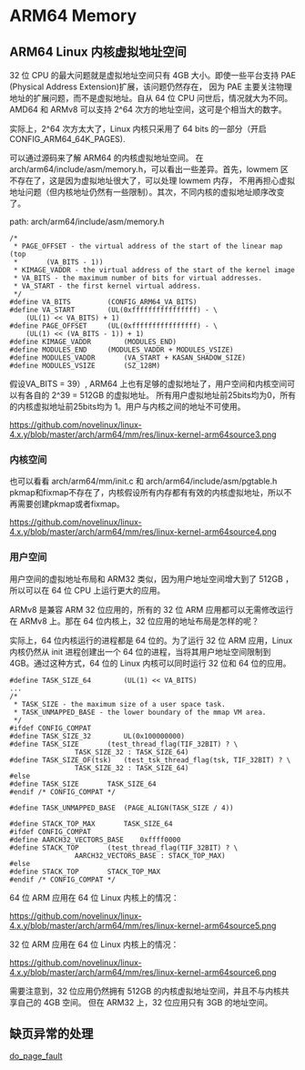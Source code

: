 # ARM64 Memory

## ARM64 Linux 内核虚拟地址空间

32 位 CPU 的最大问题就是虚拟地址空间只有 4GB 大小。即使一些平台支持 PAE (Physical Address Extension)扩展，该问题仍然存在，
因为 PAE 主要关注物理地址的扩展问题，而不是虚拟地址。自从 64 位 CPU 问世后，情况就大为不同。AMD64 和 ARMv8 可以支持 2^64 次方的地址空间，这可是个相当大的数字。

实际上，2^64 次方太大了，Linux 内核只采用了 64 bits 的一部分（开启 CONFIG_ARM64_64K_PAGES).

可以通过源码来了解 ARM64 的内核虚拟地址空间。
在 arch/arm64/include/asm/memory.h，可以看出一些差异。首先，lowmem 区不存在了，这是因为虚拟地址很大了，可以处理 lowmem 内存，
不用再担心虚拟地址问题（但内核地址仍然有一些限制）。其次，不同内核的虚拟地址顺序改变了。

path: arch/arm64/include/asm/memory.h
```
/*
 * PAGE_OFFSET - the virtual address of the start of the linear map (top
 *		 (VA_BITS - 1))
 * KIMAGE_VADDR - the virtual address of the start of the kernel image
 * VA_BITS - the maximum number of bits for virtual addresses.
 * VA_START - the first kernel virtual address.
 */
#define VA_BITS			(CONFIG_ARM64_VA_BITS)
#define VA_START		(UL(0xffffffffffffffff) - \
	(UL(1) << VA_BITS) + 1)
#define PAGE_OFFSET		(UL(0xffffffffffffffff) - \
	(UL(1) << (VA_BITS - 1)) + 1)
#define KIMAGE_VADDR		(MODULES_END)
#define MODULES_END		(MODULES_VADDR + MODULES_VSIZE)
#define MODULES_VADDR		(VA_START + KASAN_SHADOW_SIZE)
#define MODULES_VSIZE		(SZ_128M)
```

假设VA_BITS = 39）, ARM64 上也有足够的虚拟地址了，用户空间和内核空间可以有各自的 2^39 = 512GB 的虚拟地址。
所有用户虚拟地址前25bits均为0，所有的内核虚拟地址前25bits均为 1。用户与内核之间的地址不可使用。

https://github.com/novelinux/linux-4.x.y/blob/master/arch/arm64/mm/res/linux-kernel-arm64source3.png

### 内核空间

也可以看看 arch/arm64/mm/init.c 和 arch/arm64/include/asm/pgtable.h
pkmap和fixmap不存在了，内核假设所有内存都有有效的内核虚拟地址，所以不再需要创建pkmap或者fixmap。

https://github.com/novelinux/linux-4.x.y/blob/master/arch/arm64/mm/res/linux-kernel-arm64source4.png

### 用户空间

用户空间的虚拟地址布局和 ARM32 类似，因为用户地址空间增大到了 512GB ，所以可以在 64 位 CPU 上运行更大的应用。

ARMv8 是兼容 ARM 32 位应用的，所有的 32 位 ARM 应用都可以无需修改运行在 ARMv8 上。那在 64 位内核上，32 位应用的地址布局是怎样的呢？

实际上，64 位内核运行的进程都是 64 位的。为了运行 32 位 ARM 应用，Linux 内核仍然从 init 进程创建出一个 64 位的进程，当将其用户地址空间限制到 4GB。通过这种方式，64 位的 Linux 内核可以同时运行 32 位和 64 位的应用。

```
#define TASK_SIZE_64		(UL(1) << VA_BITS)
...
/*
 * TASK_SIZE - the maximum size of a user space task.
 * TASK_UNMAPPED_BASE - the lower boundary of the mmap VM area.
 */
#ifdef CONFIG_COMPAT
#define TASK_SIZE_32		UL(0x100000000)
#define TASK_SIZE		(test_thread_flag(TIF_32BIT) ? \
				TASK_SIZE_32 : TASK_SIZE_64)
#define TASK_SIZE_OF(tsk)	(test_tsk_thread_flag(tsk, TIF_32BIT) ? \
				TASK_SIZE_32 : TASK_SIZE_64)
#else
#define TASK_SIZE		TASK_SIZE_64
#endif /* CONFIG_COMPAT */

#define TASK_UNMAPPED_BASE	(PAGE_ALIGN(TASK_SIZE / 4))

#define STACK_TOP_MAX		TASK_SIZE_64
#ifdef CONFIG_COMPAT
#define AARCH32_VECTORS_BASE	0xffff0000
#define STACK_TOP		(test_thread_flag(TIF_32BIT) ? \
				AARCH32_VECTORS_BASE : STACK_TOP_MAX)
#else
#define STACK_TOP		STACK_TOP_MAX
#endif /* CONFIG_COMPAT */
```
64 位 ARM 应用在 64 位 Linux 内核上的情况：

https://github.com/novelinux/linux-4.x.y/blob/master/arch/arm64/mm/res/linux-kernel-arm64source5.png

32 位 ARM 应用在 64 位 Linux 内核上的情况：

https://github.com/novelinux/linux-4.x.y/blob/master/arch/arm64/mm/res/linux-kernel-arm64source6.png

需要注意到，32 位应用仍然拥有 512GB 的内核虚拟地址空间，并且不与内核共享自己的 4GB 空间。
但在 ARM32 上，32 位应用只有 3GB 的地址空间。

## 缺页异常的处理

[do_page_fault](./do_page_fault.jpeg)